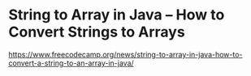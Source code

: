 # String to Array in Java – How to Convert Strings to Arrays

https://www.freecodecamp.org/news/string-to-array-in-java-how-to-convert-a-string-to-an-array-in-java/
